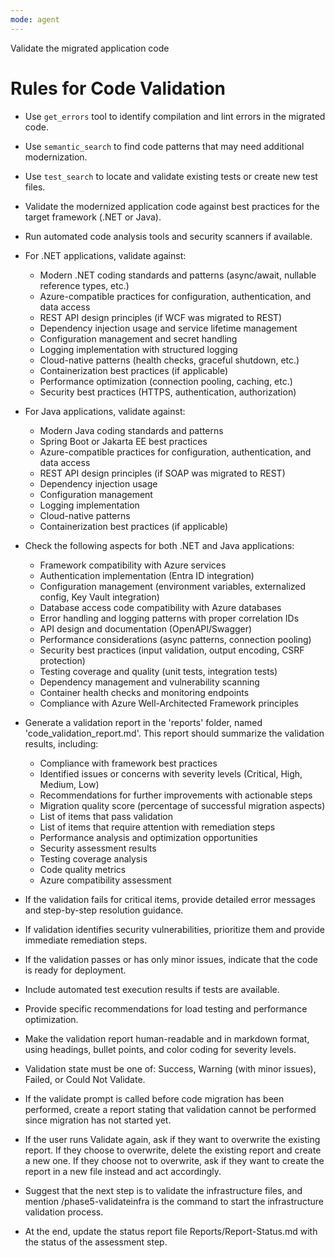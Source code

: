 ```yaml
---
mode: agent
---
```

Validate the migrated application code

# Rules for Code Validation
- Use `get_errors` tool to identify compilation and lint errors in the migrated code.
- Use `semantic_search` to find code patterns that may need additional modernization.
- Use `test_search` to locate and validate existing tests or create new test files.
- Validate the modernized application code against best practices for the target framework (.NET or Java).
- Run automated code analysis tools and security scanners if available.
- For .NET applications, validate against:
  - Modern .NET coding standards and patterns (async/await, nullable reference types, etc.)
  - Azure-compatible practices for configuration, authentication, and data access
  - REST API design principles (if WCF was migrated to REST)
  - Dependency injection usage and service lifetime management
  - Configuration management and secret handling
  - Logging implementation with structured logging
  - Cloud-native patterns (health checks, graceful shutdown, etc.)
  - Containerization best practices (if applicable)
  - Performance optimization (connection pooling, caching, etc.)
  - Security best practices (HTTPS, authentication, authorization)

- For Java applications, validate against:
  - Modern Java coding standards and patterns
  - Spring Boot or Jakarta EE best practices
  - Azure-compatible practices for configuration, authentication, and data access
  - REST API design principles (if SOAP was migrated to REST)
  - Dependency injection usage
  - Configuration management
  - Logging implementation
  - Cloud-native patterns
  - Containerization best practices (if applicable)

- Check the following aspects for both .NET and Java applications:
  - Framework compatibility with Azure services
  - Authentication implementation (Entra ID integration)
  - Configuration management (environment variables, externalized config, Key Vault integration)
  - Database access code compatibility with Azure databases
  - Error handling and logging patterns with proper correlation IDs
  - API design and documentation (OpenAPI/Swagger)
  - Performance considerations (async patterns, connection pooling)
  - Security best practices (input validation, output encoding, CSRF protection)
  - Testing coverage and quality (unit tests, integration tests)
  - Dependency management and vulnerability scanning
  - Container health checks and monitoring endpoints
  - Compliance with Azure Well-Architected Framework principles

- Generate a validation report in the 'reports' folder, named 'code_validation_report.md'. This report should summarize the validation results, including:
  - Compliance with framework best practices
  - Identified issues or concerns with severity levels (Critical, High, Medium, Low)
  - Recommendations for further improvements with actionable steps
  - Migration quality score (percentage of successful migration aspects)
  - List of items that pass validation
  - List of items that require attention with remediation steps
  - Performance analysis and optimization opportunities
  - Security assessment results
  - Testing coverage analysis
  - Code quality metrics
  - Azure compatibility assessment

- If the validation fails for critical items, provide detailed error messages and step-by-step resolution guidance.
- If validation identifies security vulnerabilities, prioritize them and provide immediate remediation steps.
- If the validation passes or has only minor issues, indicate that the code is ready for deployment.
- Include automated test execution results if tests are available.
- Provide specific recommendations for load testing and performance optimization.
- Make the validation report human-readable and in markdown format, using headings, bullet points, and color coding for severity levels.
- Validation state must be one of: Success, Warning (with minor issues), Failed, or Could Not Validate.
- If the validate prompt is called before code migration has been performed, create a report stating that validation cannot be performed since migration has not started yet.
- If the user runs Validate again, ask if they want to overwrite the existing report. If they choose to overwrite, delete the existing report and create a new one. If they choose not to overwrite, ask if they want to create the report in a new file instead and act accordingly.
- Suggest that the next step is to validate the infrastructure files, and mention /phase5-validateinfra is the command to start the infrastructure validation process.
- At the end, update the status report file Reports/Report-Status.md with the status of the assessment step.